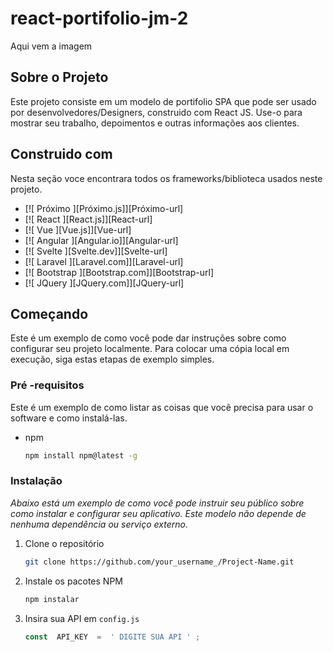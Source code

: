 # react-portifolio-jm-2
Aqui vem a imagem
## Sobre o Projeto 
Este projeto consiste em um modelo de portifolio SPA que pode ser usado por desenvolvedores/Designers, construido com React JS.
Use-o para mostrar seu trabalho, depoimentos e outras informações aos clientes.

## Construido com 
Nesta seção voce encontrara todos os frameworks/biblioteca usados neste projeto.

* [![ Próximo ][Próximo.js]][Próximo-url]
* [![ React ][React.js]][React-url]
* [![ Vue ][Vue.js]][Vue-url]
* [![ Angular ][Angular.io]][Angular-url]
* [![ Svelte ][Svelte.dev]][Svelte-url]
* [![ Laravel ][Laravel.com]][Laravel-url]
* [![ Bootstrap ][Bootstrap.com]][Bootstrap-url]
* [![ JQuery ][JQuery.com]][JQuery-url]

##  Começando

Este é um exemplo de como você pode dar instruções sobre como configurar seu projeto localmente.
Para colocar uma cópia local em execução, siga estas etapas de exemplo simples.

###  Pré -requisitos

Este é um exemplo de como listar as coisas que você precisa para usar o software e como instalá-las.
* npm
  ```sh
  npm install npm@latest -g
  ```

###  Instalação

_Abaixo está um exemplo de como você pode instruir seu público sobre como instalar e configurar seu aplicativo. Este modelo não depende de nenhuma dependência ou serviço externo._

1. Clone o repositório
   ```sh
   git clone https://github.com/your_username_/Project-Name.git
   ```
3. Instale os pacotes NPM
   ```sh
   npm instalar
   ```
4. Insira sua API em `config.js`
   ``` js
   const  API_KEY  =  ' DIGITE SUA API ' ;
   ```


